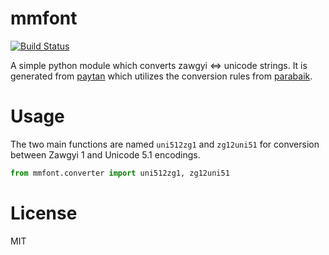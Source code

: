 # mmfont

[![Build Status](https://travis-ci.org/emoosx/mmfont.svg?branch=master)](https://travis-ci.org/emoosx/mmfont)

A simple python module which converts zawgyi <=> unicode strings. It is generated from [paytan](https://github.com/trhura/paytan) which utilizes the conversion rules from [parabaik](https://github.com/ngwestar/parabaik).

# Usage

The two main functions are named `uni512zg1` and `zg12uni51` for conversion between Zawgyi 1 and Unicode 5.1 encodings.

```python
from mmfont.converter import uni512zg1, zg12uni51
```

# License

MIT
